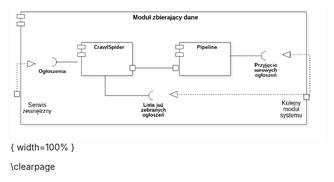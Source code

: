 ![Schemat architektury modułu Scraper'a. \label{ref_a_figure}](source/figures/scraper_module.png){ width=100% }

\clearpage
